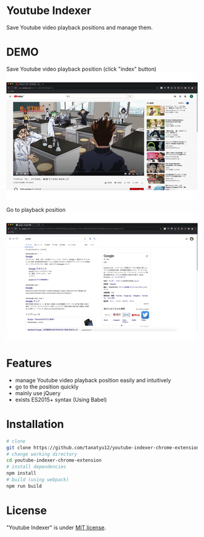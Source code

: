 # Youtube Indexer
Save Youtube video playback positions and manage them.

# DEMO
Save Youtube video playback position
(click "index" button)
![save-playback-position](https://github.com/tanatyu12/youtube-indexer-chrome-extension/blob/images/images/youtube-indexer1.gif?raw=true)

Go to playback position
![go-to-playback-position](https://github.com/tanatyu12/youtube-indexer-chrome-extension/blob/images/images/youtube-indexer2.gif?raw=true)

# Features
- manage Youtube video playback position easily and intuitively
- go to the position quickly
- mainly use jQuery
- exists ES2015+ syntax (Using Babel)

# Installation
```bash
# clone
git clone https://github.com/tanatyu12/youtube-indexer-chrome-extension.git
# change working directory
cd youtube-indexer-chrome-extension
# install dependencies
npm install
# build (using webpack)
npm run build
```

# License
"Youtube Indexer" is under [MIT license](https://en.wikipedia.org/wiki/MIT_License).
